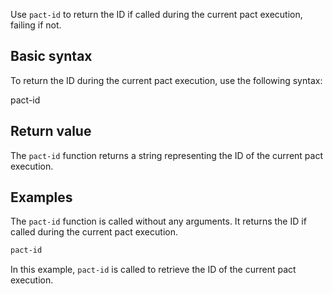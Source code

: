 Use `pact-id` to return the ID if called during the current pact execution, failing if not.

## Basic syntax

To return the ID during the current pact execution, use the following syntax:

pact-id

## Return value

The `pact-id` function returns a string representing the ID of the current pact execution.

## Examples

The `pact-id` function is called without any arguments. It returns the ID if called during the current pact execution.

```lisp
pact-id
```

In this example, `pact-id` is called to retrieve the ID of the current pact execution.
